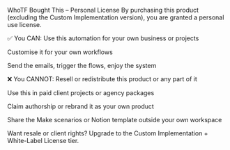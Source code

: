 WhoTF Bought This – Personal License
By purchasing this product (excluding the Custom Implementation version), you are granted a personal use license.

✅ You CAN:
Use this automation for your own business or projects

Customise it for your own workflows

Send the emails, trigger the flows, enjoy the system

❌ You CANNOT:
Resell or redistribute this product or any part of it

Use this in paid client projects or agency packages

Claim authorship or rebrand it as your own product

Share the Make scenarios or Notion template outside your own workspace

Want resale or client rights?
Upgrade to the Custom Implementation + White-Label License tier.
